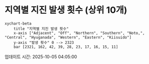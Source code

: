# 지역별 지진 발생 횟수 (상위 10개)

```mermaid
xychart-beta
    title "지역별 지진 발생 횟수"
    x-axis ["Adjacent", "Off", "Northern", "Southern", "Noto,", "Central", "Hyuganada", "Western", "Eastern", "Kiisuido"]
    y-axis "발생 횟수" 0 --> 2323
    bar [2321, 162, 42, 39, 28, 23, 17, 16, 15, 11]
```

업데이트 시간: 2025-10-05 04:05:00
